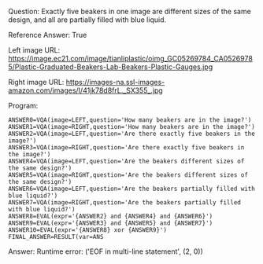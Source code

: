Question: Exactly five beakers in one image are different sizes of the same design, and all are partially filled with blue liquid.

Reference Answer: True

Left image URL: https://image.ec21.com/image/tianliplastic/oimg_GC05269784_CA05269785/Plastic-Graduated-Beakers-Lab-Beakers-Plastic-Gauges.jpg

Right image URL: https://images-na.ssl-images-amazon.com/images/I/41jk78d8frL._SX355_.jpg

Program:

```
ANSWER0=VQA(image=LEFT,question='How many beakers are in the image?')
ANSWER1=VQA(image=RIGHT,question='How many beakers are in the image?')
ANSWER2=VQA(image=LEFT,question='Are there exactly five beakers in the image?')
ANSWER3=VQA(image=RIGHT,question='Are there exactly five beakers in the image?')
ANSWER4=VQA(image=LEFT,question='Are the beakers different sizes of the same design?')
ANSWER5=VQA(image=RIGHT,question='Are the beakers different sizes of the same design?')
ANSWER6=VQA(image=LEFT,question='Are the beakers partially filled with blue liquid?')
ANSWER7=VQA(image=RIGHT,question='Are the beakers partially filled with blue liquid?')
ANSWER8=EVAL(expr='{ANSWER2} and {ANSWER4} and {ANSWER6}')
ANSWER9=EVAL(expr='{ANSWER3} and {ANSWER5} and {ANSWER7}')
ANSWER10=EVAL(expr='{ANSWER8} xor {ANSWER9}')
FINAL_ANSWER=RESULT(var=ANS
```
Answer: Runtime error: ('EOF in multi-line statement', (2, 0))

